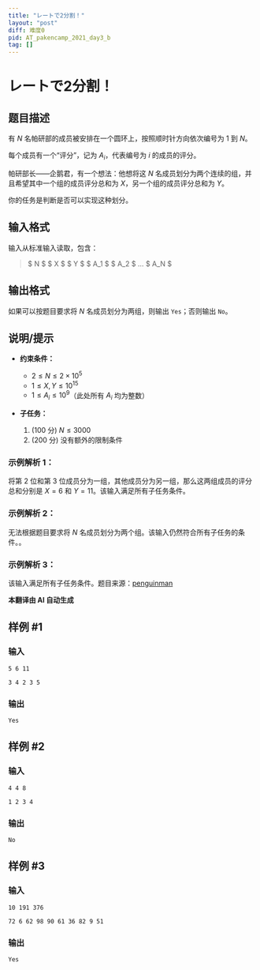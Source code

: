 ```yaml
---
title: "レートで2分割！"
layout: "post"
diff: 难度0
pid: AT_pakencamp_2021_day3_b
tag: []
---
```


# レートで2分割！

## 题目描述

有 $N$ 名帕研部的成员被安排在一个圆环上，按照顺时针方向依次编号为 $1$ 到 $N$。

每个成员有一个“评分”，记为 $A_i$，代表编号为 $i$ 的成员的评分。

帕研部长——企鹅君，有一个想法：他想将这 $N$ 名成员划分为两个连续的组，并且希望其中一个组的成员评分总和为 $X$，另一个组的成员评分总和为 $Y$。

你的任务是判断是否可以实现这种划分。

## 输入格式

输入从标准输入读取，包含：

> $ N $ $ X $ $ Y $ $ A_1 $ $ A_2 $ $\ldots$ $ A_N $

## 输出格式

如果可以按题目要求将 $N$ 名成员划分为两组，则输出 `Yes`；否则输出 `No`。

## 说明/提示

- **约束条件：**
  - $2 \leq N \leq 2 \times 10^5$
  - $1 \leq X, Y \leq 10^{15}$
  - $1 \leq A_i \leq 10^9$（此处所有 $A_i$ 均为整数）

- **子任务：**
  1. ($100$ 分) $N \leq 3000$
  2. ($200$ 分) 没有额外的限制条件

### 示例解析 1：

将第 $2$ 位和第 $3$ 位成员分为一组，其他成员分为另一组，那么这两组成员的评分总和分别是 $X=6$ 和 $Y=11$。该输入满足所有子任务条件。

### 示例解析 2：

无法根据题目要求将 $N$ 名成员划分为两个组。该输入仍然符合所有子任务的条件。。

### 示例解析 3：

该输入满足所有子任务条件。题目来源：[penguinman](https://atcoder.jp/users/penguinman)

 **本翻译由 AI 自动生成**

## 样例 #1

### 输入

```
5 6 11
3 4 2 3 5
```

### 输出

```
Yes
```

## 样例 #2

### 输入

```
4 4 8
1 2 3 4
```

### 输出

```
No
```

## 样例 #3

### 输入

```
10 191 376
72 6 62 98 90 61 36 82 9 51
```

### 输出

```
Yes
```


